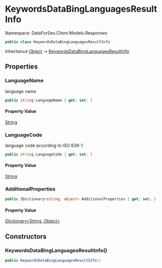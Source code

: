 # KeywordsDataBingLanguagesResultInfo

Namespace: DataForSeo.Client.Models.Responses

```csharp
public class KeywordsDataBingLanguagesResultInfo
```

Inheritance [Object](https://docs.microsoft.com/en-us/dotnet/api/system.object) → [KeywordsDataBingLanguagesResultInfo](./dataforseo.client.models.responses.keywordsdatabinglanguagesresultinfo.md)

## Properties

### **LanguageName**

language name

```csharp
public string LanguageName { get; set; }
```

#### Property Value

[String](https://docs.microsoft.com/en-us/dotnet/api/system.string)<br>

### **LanguageCode**

language code according to ISO 639-1

```csharp
public string LanguageCode { get; set; }
```

#### Property Value

[String](https://docs.microsoft.com/en-us/dotnet/api/system.string)<br>

### **AdditionalProperties**

```csharp
public IDictionary<string, object> AdditionalProperties { get; set; }
```

#### Property Value

[IDictionary&lt;String, Object&gt;](https://docs.microsoft.com/en-us/dotnet/api/system.collections.generic.idictionary-2)<br>

## Constructors

### **KeywordsDataBingLanguagesResultInfo()**

```csharp
public KeywordsDataBingLanguagesResultInfo()
```
